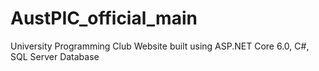 # AustPIC_official_main
 University Programming Club Website built using ASP.NET Core 6.0, C#, SQL Server Database
